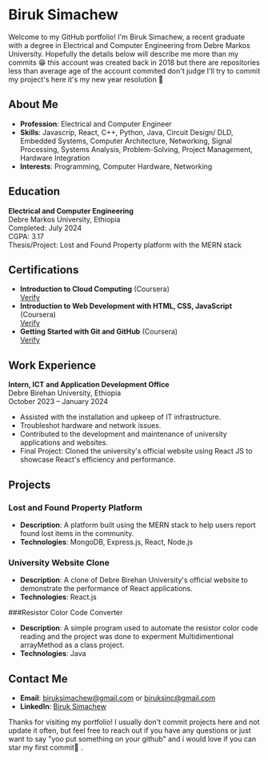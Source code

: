 # Biruk Simachew

Welcome to my GitHub portfolio! I'm Biruk Simachew, a recent graduate with a degree in Electrical and Computer Engineering from Debre Markos University. Hopefully the details below will describe me more than my commits 😁 this account was created back in 2018 but there are repositories less than average age of the account commited don't judge I'll try to commit my project's here it's my new year resolution 🙈

## About Me

- **Profession**: Electrical and Computer Engineer
- **Skills**:  Javascrip, React, C++, Python, Java, Circuit Design/ DLD, Embedded Systems, Computer Architecture, Networking, Signal Processing, Systems Analysis, Problem-Solving, Project Management, Hardware Integration
- **Interests**: Programming, Computer Hardware, Networking

## Education

**Electrical and Computer Engineering**  
Debre Markos University, Ethiopia  
Completed: July 2024  
CGPA: 3.17  
Thesis/Project: Lost and Found Property platform with the MERN stack

## Certifications

- **Introduction to Cloud Computing** (Coursera)  
  [Verify](https://www.coursera.org/account/accomplishments/verify/TJG9E8GQ893B)
- **Introduction to Web Development with HTML, CSS, JavaScript** (Coursera)  
  [Verify](https://www.coursera.org/account/accomplishments/verify/6585H2AKQHAY)
- **Getting Started with Git and GitHub** (Coursera)  
  [Verify](https://www.coursera.org/account/accomplishments/verify/VZLUVN4EWRP4)

## Work Experience

**Intern, ICT and Application Development Office**  
Debre Birehan University, Ethiopia  
October 2023 – January 2024

- Assisted with the installation and upkeep of IT infrastructure.
- Troubleshot hardware and network issues.
- Contributed to the development and maintenance of university applications and websites.
- Final Project: Cloned the university's official website using React JS to showcase React's efficiency and performance.

## Projects

### Lost and Found Property Platform

- **Description**: A platform built using the MERN stack to help users report found lost items in the community.
- **Technologies**: MongoDB, Express.js, React, Node.js


### University Website Clone

- **Description**: A clone of Debre Birehan University's official website to demonstrate the performance of React applications.
- **Technologies**: React.js

###Resistor Color Code Converter
-  **Description**: A simple program used to automate the resistor color code reading and the project was done to experment Multidimentional arrayMethod as a class project.
-  **Technologies**: Java 

## Contact Me

- **Email**: biruksimachew@gmail.com or biruksinc@gmail.com
- **LinkedIn**: [Biruk Simachew](https://www.linkedin.com/in/biruk-simachew-b3b0b5217)

Thanks for visiting my portfolio! I usually don't commit projects here and not update it often, but feel free to reach out if you have any questions or just want to say "yoo put something on your github" and i would love if you can star my first commit🙈 .
